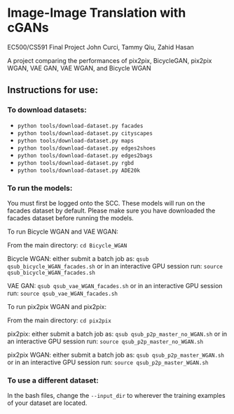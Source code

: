 # Image-Image Translation with cGANs
EC500/CS591 Final Project
John Curci, Tammy Qiu, Zahid Hasan

A project comparing the performances of pix2pix, BicycleGAN, pix2pix WGAN, VAE GAN, VAE WGAN, and Bicycle WGAN


## Instructions for use:
### To download datasets:
  - `python tools/download-dataset.py facades`
  - `python tools/download-dataset.py cityscapes`
  - `python tools/download-dataset.py maps`
  - `python tools/download-dataset.py edges2shoes`
  - `python tools/download-dataset.py edges2bags`
  - `python tools/download-dataset.py rgbd`
  - `python tools/download-dataset.py ADE20k`
  
  
 ### To run the models:
 
You must first be logged onto the SCC. These models will run on the facades dataset by default. Please make sure you have downloaded the facades dataset before running the models. 

To run Bicycle WGAN and VAE WGAN:
 
 From the main directory: `cd Bicycle_WGAN`
 
Bicycle WGAN: either submit a batch job as: `qsub qsub_bicycle_WGAN_facades.sh` or in an interactive GPU session run: `source qsub_bicycle_WGAN_facades.sh`

VAE GAN: `qsub qsub_vae_WGAN_facades.sh` or in an interactive GPU session run: `source qsub_vae_WGAN_facades.sh`

To run pix2pix WGAN and pix2pix:

From the main directory: `cd pix2pix`

pix2pix: either submit a batch job as: `qsub qsub_p2p_master_no_WGAN.sh` or in an interactive GPU session run: `source qsub_p2p_master_no_WGAN.sh`

pix2pix WGAN: either submit a batch job as: `qsub qsub_p2p_master_WGAN.sh` or in an interactive GPU session run: `source qsub_p2p_master_WGAN.sh`

### To use a different dataset:

In the bash files, change the `--input_dir` to wherever the training examples of your dataset are located. 




